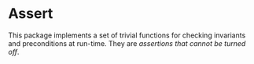 Assert
======

This package implements a set of trivial functions for
checking invariants and preconditions at run-time. They
are _assertions that cannot be turned off_.

